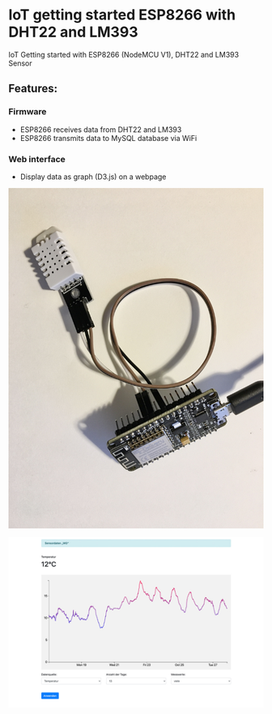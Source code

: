 # IoT getting started ESP8266 with DHT22 and LM393
IoT Getting started with ESP8266 (NodeMCU V1), DHT22 and LM393 Sensor

## Features:

### Firmware
* ESP8266 receives data from DHT22 and LM393
* ESP8266 transmits data to MySQL database via WiFi

### Web interface
* Display data as graph (D3.js) on a webpage

![esp8266 dht22 cable connection](esp8266-dht22-connection.jpg)

![web interface](interface.jpg)
